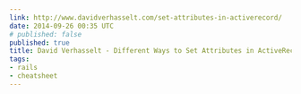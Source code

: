 ```yaml
---
link: http://www.davidverhasselt.com/set-attributes-in-activerecord/
date: 2014-09-26 00:35 UTC
# published: false
published: true
title: David Verhasselt - Different Ways to Set Attributes in ActiveRecord
tags:
- rails
- cheatsheet
---
```



